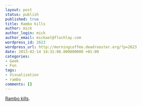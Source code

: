 ```yaml
---
layout: post
status: publish
published: true
title: Rambo kills
author: mick
author_login: mick
author_email: mickael@flochlay.com
wordpress_id: 2623
wordpress_url: http://morningcoffee.deadrooster.org/?p=2623
date: 2013-02-14 14:31:08.000000000 +01:00
categories:
- Geek
- Fun
tags:
- Visualization
- rambo
comments: []
---
```

<a href="http://infogr.am/krees/1337917391/">Rambo kills</a>.
